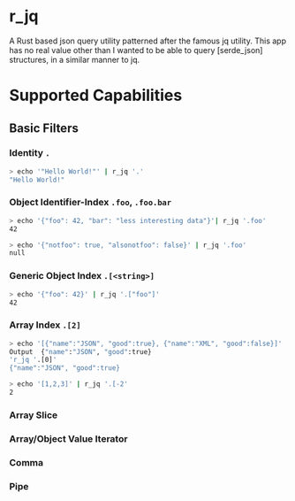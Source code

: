 # r_jq
A Rust based json query utility patterned after the famous jq utility.
This app has no real value other than I wanted to be able to query
[serde_json] structures, in a similar manner to jq.

# Supported Capabilities

## Basic Filters

### Identity `.`

````sh
> echo '"Hello World!"' | r_jq '.'
"Hello World!"

````
### Object Identifier-Index `.foo`, `.foo.bar`

````sh
> echo '{"foo": 42, "bar": "less interesting data"}'| r_jq '.foo'
42
````


````sh
> echo '{"notfoo": true, "alsonotfoo": false}' | r_jq '.foo'
null
````


### Generic Object Index `.[<string>]`

````sh
> echo '{"foo": 42}' | r_jq '.["foo"]'
42
````



### Array Index `.[2]`

````sh
> echo '[{"name":"JSON", "good":true}, {"name":"XML", "good":false}]'
Output	{"name":"JSON", "good":true}
'r_jq '.[0]'
{"name":"JSON", "good":true}
````

````sh
> echo '[1,2,3]' | r_jq '.[-2'
2
````

### Array Slice
### Array/Object Value Iterator
### Comma
### Pipe
